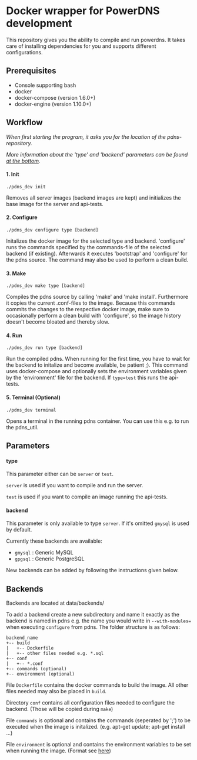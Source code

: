 # Docker wrapper for PowerDNS development
This repository gives you the ability to compile and run powerdns. It takes care of installing dependencies for you and supports different configurations.

## Prerequisites
* Console supporting bash
* docker
* docker-compose (version 1.6.0+)
* docker-engine (version 1.10.0+)

## Workflow

*When first starting the program, it asks you for the location of the pdns-repository.*

*More information about the 'type' and 'backend' parameters can be found [at the bottom](#parameters).*

#### 1. Init
```
./pdns_dev init
```
Removes all server images (backend images are kept) and initializes the base image for the server and api-tests.

#### 2. Configure
```
./pdns_dev configure type [backend]
```
Initalizes the docker image for the selected type and backend. 'configure' runs the commands specified by the commands-file of the selected backend (if existing). Afterwards it executes 'bootstrap' and 'configure' for the pdns source. The command may also be used to perform a clean build.

#### 3. Make
```
./pdns_dev make type [backend]
```
Compiles the pdns source by calling 'make' and 'make install'. Furthermore it copies the current .conf-files to the image. Because this commands commits the changes to the respective docker image, make sure to occasionally perform a clean build with 'configure', so the image history doesn't become bloated and thereby slow.

#### 4. Run
```
./pdns_dev run type [backend]
```
Run the compiled pdns. When running for the first time, you have to wait for the backend to initalize and become available, be patient ;). This command uses docker-compose and optionally sets the environment variables given by the 'environment' file for the backend. If `type=test` this runs the api-tests.

#### 5. Terminal (Optional)
```
./pdns_dev terminal
```
Opens a terminal in the running pdns container. You can use this e.g. to run the pdns_util.

## Parameters <a name="parameters"></a>
#### type
This parameter either can be `server` or `test`.

`server` is used if you want to compile and run the server.

`test` is used if you want to compile an image running the api-tests.

#### backend
This parameter is only available to type `server`. If it's omitted `gmysql` is used by default.

Currently these backends are available: 
* `gmysql` : Generic MySQL
* `gpgsql` : Generic PostgreSQL

New backends can be added by following the instructions given below.

## Backends
Backends are located at data/backends/

To add a backend create a new subdirectory and name it exactly as the backend is named in pdns e.g. the name you would write in `--with-modules=` when executing `configure` from pdns. The folder structure is as follows:

```
backend_name
+-- build
|   +-- Dockerfile
|   +-- other files needed e.g. *.sql
+-- conf
|   +-- *.conf
+-- commands (optional)
+-- environment (optional)
```

File `Dockerfile` contains the docker commands to build the image. All other files needed may also be placed in `build`.

Directory `conf` contains all configuration files needed to configure the backend. (Those will be copied during `make`)

File `commands` is optional and contains the commands (seperated by ';') to be executed when the image is initalized. (e.g. apt-get update; apt-get install ...)

File `environment` is optional and contains the environment variables to be set when running the image. (Format see [here](https://docs.docker.com/compose/compose-file/#env-file))




